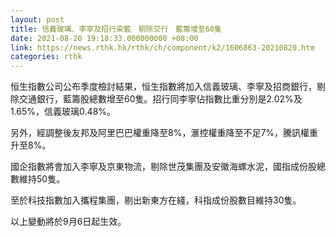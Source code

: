 ```yaml
---
layout: post
title: 信義玻璃、李寧及招行染藍　剔除交行　藍籌增至60隻
date: 2021-08-20 19:18:33.000000000 +08:00
link: https://news.rthk.hk/rthk/ch/component/k2/1606863-20210820.htm
categories: rthk
---
```


恒生指數公司公布季度檢討結果，恒生指數將加入信義玻璃、李寧及招商銀行，剔除交通銀行，藍籌股總數增至60隻。招行同李寧佔指數比重分別是2.02%及1.65%，信義玻璃0.48%。

另外，經調整後友邦及阿里巴巴權重降至8%，滙控權重降至不足7%，騰訊權重升至8%。

國企指數將會加入李寧及京東物流，剔除世茂集團及安徽海螺水泥，國指成份股總數維持50隻。

至於科技指數加入攜程集團，剔出新東方在綫，科指成份股數目維持30隻。

以上變動將於9月6日起生效。
